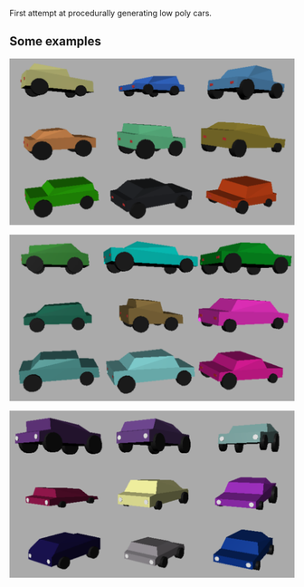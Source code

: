 First attempt at procedurally generating low poly cars.

## Some examples
![ScreenShot1](./examples/cars1.png)

![ScreenShot2](./examples/cars2.png)

![ScreenShot3](./examples/cars3.png)
